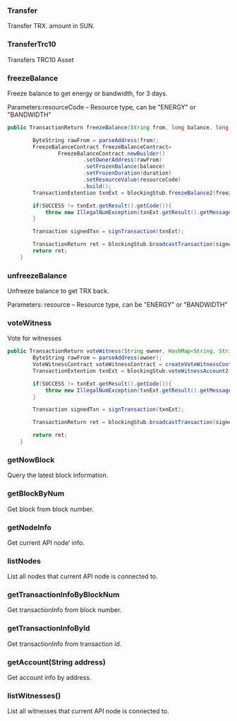 ### Transfer

Transfer TRX. amount in SUN. 

### TransferTrc10

Transfers TRC10 Asset

### freezeBalance

Freeze balance to get energy or bandwidth, for 3 days.  

Parameters:resourceCode – Resource type, can be "ENERGY" or "BANDWIDTH"

```java
public TransactionReturn freezeBalance(String from, long balance, long duration, int resourceCode) throws IllegalNumException{

        ByteString rawFrom = parseAddress(from);
        FreezeBalanceContract freezeBalanceContract=
                FreezeBalanceContract.newBuilder()
                        .setOwnerAddress(rawFrom)
                        .setFrozenBalance(balance)
                        .setFrozenDuration(duration)
                        .setResourceValue(resourceCode)
                        .build();
        TransactionExtention txnExt = blockingStub.freezeBalance2(freezeBalanceContract);

        if(SUCCESS != txnExt.getResult().getCode()){
            throw new IllegalNumException(txnExt.getResult().getMessage().toStringUtf8());
        }

        Transaction signedTxn = signTransaction(txnExt);

        TransactionReturn ret = blockingStub.broadcastTransaction(signedTxn);
        return ret;
    }
```

### unfreezeBalance 

Unfreeze balance to get TRX back.  

Parameters: resource – Resource type, can be "ENERGY" or "BANDWIDTH"

### voteWitness 

Vote for witnesses

```java
public TransactionReturn voteWitness(String owner, HashMap<String, String> witness) throws IllegalNumException{
        ByteString rawFrom = parseAddress(owner);
        VoteWitnessContract voteWitnessContract = createVoteWitnessContract(rawFrom, witness);
        TransactionExtention txnExt = blockingStub.voteWitnessAccount2(voteWitnessContract);

        if(SUCCESS != txnExt.getResult().getCode()){
            throw new IllegalNumException(txnExt.getResult().getMessage().toStringUtf8());
        }

        Transaction signedTxn = signTransaction(txnExt);

        TransactionReturn ret = blockingStub.broadcastTransaction(signedTxn);

        return ret;
    }
```
### getNowBlock

Query the latest block information. 

### getBlockByNum  

Get block from block number.  

### getNodeInfo

Get current API node’ info.  

### listNodes

List all nodes that current API node is connected to.  

### getTransactionInfoByBlockNum

Get transactionInfo from block number.  

### getTransactionInfoById 

Get transactionInfo from transaction id.  

### getAccount(String address) 

Get account info by address. 

### listWitnesses() 

List all witnesses that current API node is connected to.
